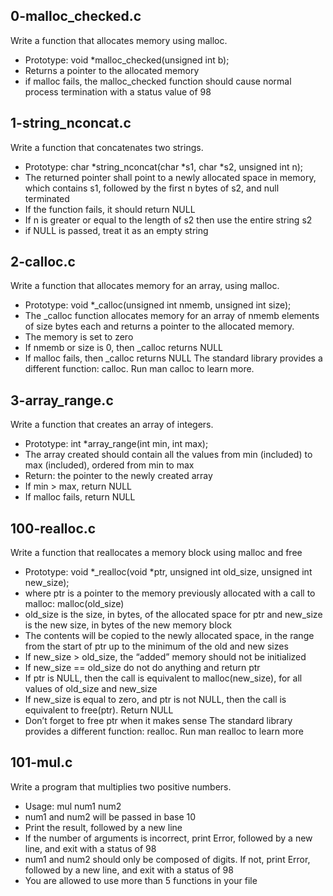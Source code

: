 ## 0-malloc_checked.c

Write a function that allocates memory using malloc.

- Prototype: void *malloc_checked\(unsigned int b\);
- Returns a pointer to the allocated memory
- if malloc fails, the malloc_checked function should cause normal process termination with a status value of 98

## 1-string_nconcat.c

Write a function that concatenates two strings.

- Prototype: char *string_nconcat\(char *s1, char *s2, unsigned int n\);
- The returned pointer shall point to a newly allocated space in memory, which contains s1, followed by the first n bytes of s2, and null terminated
- If the function fails, it should return NULL
- If n is greater or equal to the length of s2 then use the entire string s2
- if NULL is passed, treat it as an empty string

## 2-calloc.c

Write a function that allocates memory for an array, using malloc.

- Prototype: void *_calloc\(unsigned int nmemb, unsigned int size\);
- The _calloc function allocates memory for an array of nmemb elements of size bytes each and returns a pointer to the allocated memory.
- The memory is set to zero
- If nmemb or size is 0, then _calloc returns NULL
- If malloc fails, then _calloc returns NULL
The standard library provides a different function: calloc. Run man calloc to learn more.

## 3-array_range.c

Write a function that creates an array of integers.

- Prototype: int *array_range\(int min, int max\);
- The array created should contain all the values from min (included) to max (included), ordered from min to max
- Return: the pointer to the newly created array
- If min > max, return NULL
- If malloc fails, return NULL

## 100-realloc.c

Write a function that reallocates a memory block using malloc and free

- Prototype: void *_realloc\(void *ptr, unsigned int old_size, unsigned int new_size\);
- where ptr is a pointer to the memory previously allocated with a call to malloc: malloc(old_size)
- old_size is the size, in bytes, of the allocated space for ptr
and new_size is the new size, in bytes of the new memory block
- The contents will be copied to the newly allocated space, in the range from the start of ptr up to the minimum of the old and new sizes
- If new_size > old_size, the “added” memory should not be initialized
- If new_size == old_size do not do anything and return ptr
- If ptr is NULL, then the call is equivalent to malloc\(new_size\), for all values of old_size and new_size
- If new_size is equal to zero, and ptr is not NULL, then the call is equivalent to free\(ptr\). Return NULL
- Don’t forget to free ptr when it makes sense
The standard library provides a different function: realloc. Run man realloc to learn more

## 101-mul.c

Write a program that multiplies two positive numbers.

- Usage: mul num1 num2
- num1 and num2 will be passed in base 10
- Print the result, followed by a new line
- If the number of arguments is incorrect, print Error, followed by a new line, and exit with a status of 98
- num1 and num2 should only be composed of digits. If not, print Error, followed by a new line, and exit with a status of 98
- You are allowed to use more than 5 functions in your file

